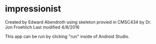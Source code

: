 # impressionist

Created by Edward Abendroth
using skeleton provied in CMSC434
by Dr. Jon Froehlich
Last modified 4/8/2016

This app can be run by clicking "run" inside of Android Studio.
